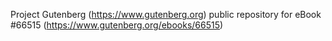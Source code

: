 Project Gutenberg (https://www.gutenberg.org) public repository for
eBook #66515 (https://www.gutenberg.org/ebooks/66515)
